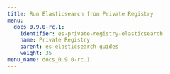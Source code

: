 ```yaml
---
title: Run Elasticsearch from Private Registry
menu:
  docs_0.9.0-rc.1:
    identifier: es-private-registry-elasticsearch
    name: Private Registry
    parent: es-elasticsearch-guides
    weight: 35
menu_name: docs_0.9.0-rc.1
---
```

